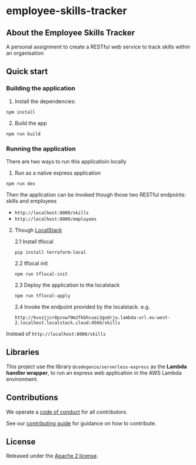 # employee-skills-tracker

## About the Employee Skills Tracker
A personal assignment to create a RESTful web service to track skills within an organisation

## Quick start

### Building the application

1. Install the dependencies:
  ```
  npm install
  ```
2. Build the app 
  ```
  npm run build
  ```

### Running the application
There are two ways to run this applicatioin locally
1. Run as a native express application

```
npm run dev
```
Then the application can be invoked though those two RESTful endpoints: skills and employees

* `http://localhost:8000/skills`
* `http://localhost:8000/employees`

2. Though [LocalStack](https://www.localstack.cloud/)
   
   2.1 Install tflocal 
   ```
   pip install terraform-local
   ``` 
  
   2.2 tflocal init  
   ```
   npm run tflocal-init
   ``` 

   2.3 Deploy the application to the localstack
   ```
   npm run tflocal-apply
   ``` 

   2.4 Invoke the endpoint provided by the localstack. e.g.
   ```
   http://kvxzjjcr8pzxw79m2fkbhcuai3godrju.lambda-url.eu-west-2.localhost.localstack.cloud:4566/skills
   ```
  Instead of `http://localhost:8000/skills`

## Libraries

This project use the library `@codegenie/serverless-express` as the
**Lambda handler wrapper**, to run an express web application in the AWS Lambda environment.

## Contributions

We operate a [code of conduct](CODE_OF_CONDUCT.md) for all contributors.

See our [contributing guide](CONTRIBUTING.md) for guidance on how to contribute.

## License

Released under the [Apache 2 license](LICENCE.txt).
